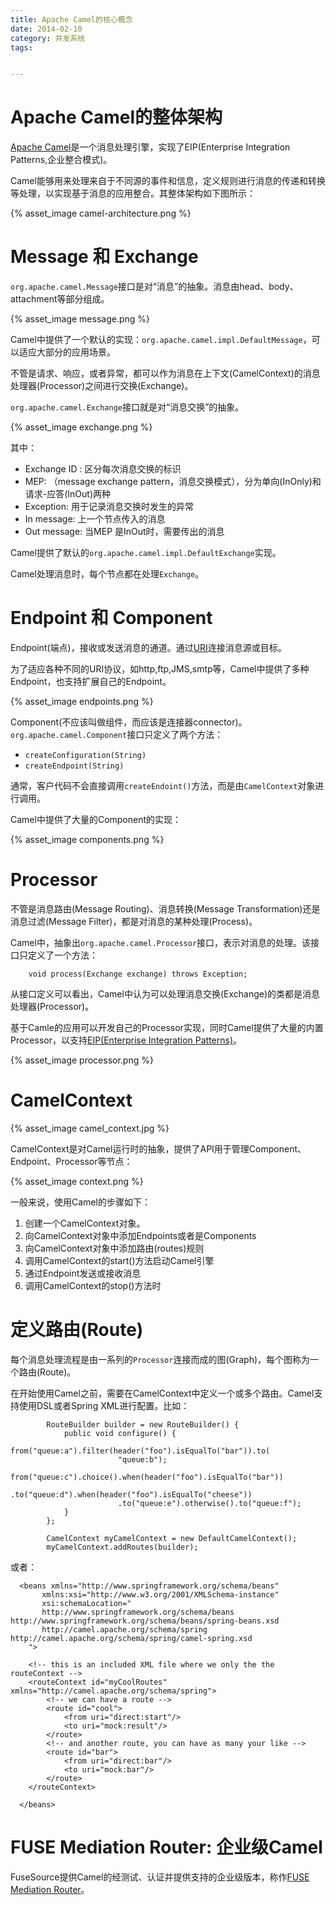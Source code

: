 ```yaml
---
title: Apache Camel的核心概念
date: 2014-02-10
category: 并发系统
tags:


---
```


# Apache Camel的整体架构

[Apache Camel](http://camel.apache.org/)是一个消息处理引擎，实现了EIP(Enterprise Integration Patterns,企业整合模式)。

Camel能够用来处理来自于不同源的事件和信息，定义规则进行消息的传递和转换等处理，以实现基于消息的应用整合。其整体架构如下图所示：

{% asset_image camel-architecture.png %}


# Message 和 Exchange

`org.apache.camel.Message`接口是对“消息”的抽象。消息由head、body、attachment等部分组成。

{% asset_image message.png %}

Camel中提供了一个默认的实现：`org.apache.camel.impl.DefaultMessage`，可以适应大部分的应用场景。

不管是请求、响应，或者异常，都可以作为消息在上下文(CamelContext)的消息处理器(Processor)之间进行交换(Exchange)。

`org.apache.camel.Exchange`接口就是对“消息交换”的抽象。

{% asset_image exchange.png %}

其中：

- Exchange ID : 区分每次消息交换的标识
- MEP: （message exchange pattern，消息交换模式），分为单向(InOnly)和请求-应答(InOut)两种
- Exception: 用于记录消息交换时发生的异常
- In message: 上一个节点传入的消息
- Out message: 当MEP 是InOut时，需要传出的消息

Camel提供了默认的`org.apache.camel.impl.DefaultExchange`实现。

Camel处理消息时，每个节点都在处理`Exchange`。

# Endpoint 和 Component

Endpoint(端点)，接收或发送消息的通道。通过[URI](http://zh.wikipedia.org/wiki/%E7%BB%9F%E4%B8%80%E8%B5%84%E6%BA%90%E6%A0%87%E5%BF%97%E7%AC%A6)连接消息源或目标。

为了适应各种不同的URI协议，如http,ftp,JMS,smtp等，Camel中提供了多种Endpoint，也支持扩展自己的Endpoint。

{% asset_image endpoints.png %}

Component(不应该叫做组件，而应该是连接器connector)。`org.apache.camel.Component`接口只定义了两个方法：

- `createConfiguration(String)`
- `createEndpoint(String)`

通常，客户代码不会直接调用`createEndoint()`方法，而是由`CamelContext`对象进行调用。

Camel中提供了大量的Component的实现：

{% asset_image components.png %}


# Processor

不管是消息路由(Message Routing)、消息转换(Message Transformation)还是消息过滤(Message Filter)，都是对消息的某种处理(Process)。

Camel中，抽象出`org.apache.camel.Processor`接口，表示对消息的处理。该接口只定义了一个方法：

```
    void process(Exchange exchange) throws Exception;
```

从接口定义可以看出，Camel中认为可以处理消息交换(Exchange)的类都是消息处理器(Processor)。


基于Camle的应用可以开发自己的Processor实现，同时Camel提供了大量的内置Processor，以支持[EIP(Enterprise Integration Patterns)](http://camel.apache.org/enterprise-integration-patterns.html)。

{% asset_image processor.png %}






# CamelContext


{% asset_image camel_context.jpg %}

CamelContext是对Camel运行时的抽象，提供了API用于管理Component、Endpoint、Processor等节点：

{% asset_image context.png %}

一般来说，使用Camel的步骤如下：

1. 创建一个CamelContext对象。
2. 向CamelContext对象中添加Endpoints或者是Components
3. 向CamelContext对象中添加路由(routes)规则
4. 调用CamelContext的start()方法启动Camel引擎
5. 通过Endpoint发送或接收消息
6. 调用CamelContext的stop()方法时

# 定义路由(Route)

每个消息处理流程是由一系列的`Processor`连接而成的图(Graph)，每个图称为一个路由(Route)。

在开始使用Camel之前，需要在CamelContext中定义一个或多个路由。Camel支持使用DSL或者Spring XML进行配置。比如：

```
		RouteBuilder builder = new RouteBuilder() {
			public void configure() {
				from("queue:a").filter(header("foo").isEqualTo("bar")).to(
						"queue:b");
				from("queue:c").choice().when(header("foo").isEqualTo("bar"))
						.to("queue:d").when(header("foo").isEqualTo("cheese"))
						.to("queue:e").otherwise().to("queue:f");
			}
		};

		CamelContext myCamelContext = new DefaultCamelContext();
		myCamelContext.addRoutes(builder);
```

或者：

```
  <beans xmlns="http://www.springframework.org/schema/beans"
       xmlns:xsi="http://www.w3.org/2001/XMLSchema-instance"
       xsi:schemaLocation="
       http://www.springframework.org/schema/beans http://www.springframework.org/schema/beans/spring-beans.xsd
       http://camel.apache.org/schema/spring http://camel.apache.org/schema/spring/camel-spring.xsd
    ">

    <!-- this is an included XML file where we only the the routeContext -->
    <routeContext id="myCoolRoutes" xmlns="http://camel.apache.org/schema/spring">
        <!-- we can have a route -->
        <route id="cool">
            <from uri="direct:start"/>
            <to uri="mock:result"/>
        </route>
        <!-- and another route, you can have as many your like -->
        <route id="bar">
            <from uri="direct:bar"/>
            <to uri="mock:bar"/>
        </route>
    </routeContext>

  </beans>
```

# FUSE Mediation Router: 企业级Camel

 FuseSource提供Camel的经测试、认证并提供支持的企业级版本，称作[FUSE Mediation Router](http://fusesource.com/products/enterprise-camel/)。


